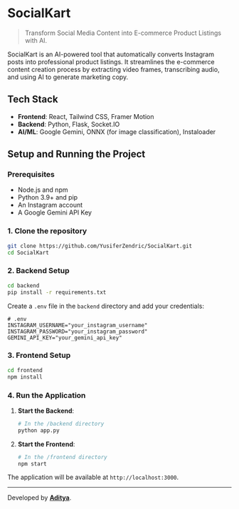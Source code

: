 # SocialKart

> Transform Social Media Content into E-commerce Product Listings with AI.

SocialKart is an AI-powered tool that automatically converts Instagram posts into professional product listings. It streamlines the e-commerce content creation process by extracting video frames, transcribing audio, and using AI to generate marketing copy.

## Tech Stack

-   **Frontend**: React, Tailwind CSS, Framer Motion
-   **Backend**: Python, Flask, Socket.IO
-   **AI/ML**: Google Gemini, ONNX (for image classification), Instaloader

## Setup and Running the Project

### Prerequisites

-   Node.js and npm
-   Python 3.9+ and pip
-   An Instagram account
-   A Google Gemini API Key

### 1. Clone the repository

```bash
git clone https://github.com/YusiferZendric/SocialKart.git
cd SocialKart
```

### 2. Backend Setup

```bash
cd backend
pip install -r requirements.txt
```

Create a `.env` file in the `backend` directory and add your credentials:

```env
# .env
INSTAGRAM_USERNAME="your_instagram_username"
INSTAGRAM_PASSWORD="your_instagram_password"
GEMINI_API_KEY="your_gemini_api_key"
```

### 3. Frontend Setup

```bash
cd frontend
npm install
```

### 4. Run the Application

1.  **Start the Backend**:
    ```bash
    # In the /backend directory
    python app.py
    ```
2.  **Start the Frontend**:
    ```bash
    # In the /frontend directory
    npm start
    ```

The application will be available at `http://localhost:3000`.

---

Developed by **[Aditya](https://github.com/zendrix396)**.
